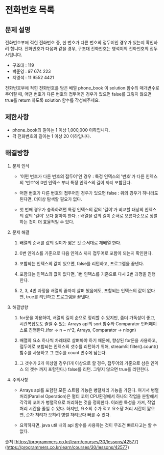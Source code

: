 # 전화번호 목록 

## 문제 설명
전화번호부에 적힌 전화번호 중, 한 번호가 다른 번호의 접두어인 경우가 있는지 확인하려 합니다.
전화번호가 다음과 같을 경우, 구조대 전화번호는 영석이의 전화번호의 접두사입니다.

- 구조대 : 119
- 박준영 : 97 674 223
- 지영석 : 11 9552 4421

전화번호부에 적힌 전화번호를 담은 배열 phone_book 이 solution 함수의 매개변수로 주어질 때, 어떤 번호가 다른 번호의 접두어인 경우가 있으면 false를 그렇지 않으면 true를 return 하도록 solution 함수를 작성해주세요.

## 제한사항
- phone_book의 길이는 1 이상 1,000,000 이하입니다.
- 각 전화번호의 길이는 1 이상 20 이하입니다.

## 해결방향
1. 문제 인식
    * '어떤 번호가 다른 번호의 접두어'인 경우 : 특정 인덱스의 '번호'가  다른 인덱스의 '번호'에 0번 인덱스 부터 특정 인덱스의 길이 까지 포함된다.

    * 어떤 번호가 다른 번호의 접두어인 경우가 있으면 false : 위의 경우가 하나라도 된다면, 더이상 탐색할 필요가 없다.

    * 첫 번째 경우가 충족하려면 특정 인덱스의 값의 '길이'가 비교할 대상의 인덱스의 값의 '길이' 보다 짧아야 한다. : 배열을 값의 길이 순서로 오름차순으로 정렬하는 것이 더 효율적일 수 있다.

2. 문제 해결
    1. 배열의 순서를 값의 길이가 짧은 것 순서대로 재배열 한다.
    
    2. 0번 인덱스를 기준으로 다음 인덱스 까지 접두어로 포함이 되는지 확인한다.

    3. 포함되는 인덱스의 값이 있으면, false를 리턴하고, 프로그램을 끝낸다.
    
    4. 포함되는 인덱스의 값이 없다면, 1번 인덱스를 기준으로 다시 2번 과정을 진행한다.

    5. 2, 3, 4번 과정을 배열의 끝까지 살펴 봤음에도, 포함되는 인덱스의 값이 없다면, true를 리턴하고 프로그램을 끝낸다.

3. 해결방향
    1. for문을 이용하여, 배열의 길이 순으로 정리할 수 있지만, 좀더 가독성이 좋고, 시간복잡도도 줄일 수 있는 Arrays api의 sort 함수와 Comparator 인터페이스로 진행한다.(for -> n ~ n^2, Arrays, Comparator -> nlogn)

    2. 배열의 요소 하나씩 차례대로 살펴봐야 하기 때문에, 향상된 for문을 사용하고, 접두어로 포함되는 인덱스의 갯수를 리턴하기 위해, stream의 filter().count() 함수를 사용하고 그 갯수를 count 변수에 담는다.

    3. 그 갯수가 2개 이상일 경우(1개 이상으로 할 경우, 접두어의 기준으로 삼은 인덱스 의 갯수 까지 포함한다.) false를 리턴. 그렇지 않으면 true를 리턴한다.

4. 주의사항
    * Arrays api를 포함한 모든 스트림 기능은 병렬처리 기능을 가진다. 여기서 병렬 처리(Parallel Operation)은 멀티 코어 CPU환경에서 하나의 작업을 분할해서 각각의 코어가 병렬적으로 처리하는 것을 정의한다. 이러한 특성을 가져, 작업 처리 시간을 줄일 수 있다. 하지만, 요소의 수가 적고 요소당 처리 시간이 짧으면, 순차 처리가 오히려 병렬 처리보다 빠를 수 있다.

    * 요약하자면, java util 내의 api 함수를 사용하는 것이 무조건 빠르다고는 할 수 없다.

출처 [https://programmers.co.kr/learn/courses/30/lessons/42577](https://programmers.co.kr/learn/courses/30/lessons/42577)
